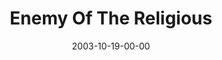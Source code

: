 ---
layout: message
category: message
series: "Public Enemy"
title: "Enemy Of The Religious"
date: 2003-10-19-00-00
message_id: 201
audio: "http://s3.amazonaws.com/crossroads-media/media/legacy/mp3/PE_02_10-19-03_Enemy_Of_The_Religious.mp3"
audio-duration: "35:04"
explicit: "N"
---
